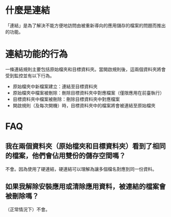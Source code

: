 # 什麼是連結

「連結」是為了解決不能方便地訪問由被重新導向的應用儲存的檔案的問題而推出的功能。

# 連結功能的行為

一條連結規則主要包括原始檔夾和目標資料夾。當開啟規則後，這兩個資料夾將會受到監控並有以下行為。

* 原始檔夾中新檔案建立：連結至目標資料夾
* 原始檔夾中檔案被刪除：刪除目標資料夾中對應檔案（僅限應用在前臺執行）
* 目標資料夾中檔案被刪除：刪除目標資料夾中對應檔案
* 開啟規則（及每次開機）時，目標資料夾中的檔案將會被連結至原始檔夾

# FAQ

## 我在兩個資料夾（原始檔夾和目標資料夾）看到了相同的檔案，他們會佔用雙份的儲存空間嗎？

不會。因為使用了硬連結，硬連結可以理解為讓多個檔名對應到同一份資料。

## 如果我解除安裝應用或清除應用資料，被連結的檔案會被刪除嗎？

（正常情況下）不會。